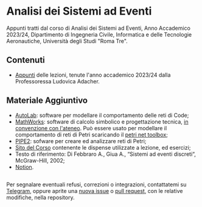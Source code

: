 # Analisi dei Sistemi ad Eventi
Appunti tratti dal corso di Analisi dei Sistemi ad Eventi, Anno Accademico 2023/24, Dipartimento di Ingegneria Civile, Informatica e delle Tecnologie Aeronautiche, Università degli Studi "Roma Tre". 

## Contenuti
 - [Appunti](Analisi-dei-Sistemi-ad-Eventi.pdf) delle lezioni, tenute l'anno accademico 2023/24 dalla Professoressa Ludovica Adacher. 
    
 
## Materiale Aggiuntivo
 - [AutoLab](http://autolab.altervista.org/index.php): software per modellare il comportamento delle reti di Code;
- [MathWorks](https://it.mathworks.com/): software di calcolo simbolico e progettazione tecnica, [in convenzione con l'ateneo](https://www.uniroma3.it/servizi/software-in-convenzione/mathworks-campus/). Può essere usato per modellare il comportamento di reti di Petri scaricando il [petri net toolbox](https://it.mathworks.com/products/connections/product_detail/petri-net-toolbox.html);
 - [PIPE2](https://pipe2.sourceforge.net/): sofware per creare ed analizzare reti di Petri;
 - [Sito del Corso](http://adacher.dia.uniroma3.it/ilcorso.htm) contenente le dispense utilizzate a lezione, ed esercizi;
 - Testo di riferimento: Di Febbraro A., Giua A., “Sistemi ad eventi discreti“, McGraw-Hill, 2002;
 - [Notion](https://certain-sweater-2c3.notion.site/Analisi-e-Sistemi-ad-Eventi-b13699da1b744522bc6530604616f146).
##


Per segnalare eventuali refusi, correzioni o integrazioni, contattatemi su [Telegram](https://t.me/von_Sturm), oppure aprite una [nuova issue](https://github.com/00Darxk/Analisi-dei-Sistemi-ad-Eventi/issues/new/choose) o [pull request](https://github.com/00Darxk/Analisi-dei-Sistemi-ad-Eventi/pulls), con le relative modifiche, nella repository. 